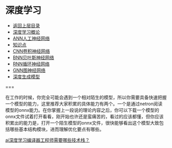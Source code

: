 # 深度学习

* [返回上层目录](../README.md)
* [深度学习概论](deep-learning-introduction/deep-learning-introduction.md)
* [ANN人工神经网络](artificial-neural-network/artificial-neural-network.md)
* [知识点](tips/tips.md)
* [CNN卷积神经网络](convolutional-neural-network/convolutional-neural-network.md)
* [BNN贝叶斯神经网络](beyesian-neural-network/beyesian-neural-network.md)
* [RNN循环神经网络](recurrent-neural-network/recurrent-neural-network.md)
* [GNN图神经网络](graph-neural-networks/graph-neural-networks.md)
* [深度生成模型](deep-generative-models/deep-generative-models.md)





===

在工作的时候，你完全可能会遇到一个相对陌生的模型，所以你需要具备快速把握一个模型的能力，这里推荐大家积累的具体能力有两个。一个是通过netron阅读模型的onnx能力。在你掌握上一段说的理论内容之后，你可以下载一个模型的onnx文件试着打开看看，刚开始也许还是蛮痛苦的，看过的应该都懂，但你应该积累出的能力是，打开一个陌生模型的onnx文件，很快能够看出这个模型大致包括哪些基本结构模块，进而理解优化要点有哪些。

[ai深度学习编译器工程师需要哪些技术栈？](https://www.zhihu.com/question/532768471/answer/2692111925)

